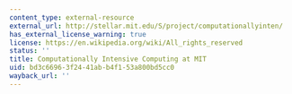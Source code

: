 ```yaml
---
content_type: external-resource
external_url: http://stellar.mit.edu/S/project/computationallyinten/
has_external_license_warning: true
license: https://en.wikipedia.org/wiki/All_rights_reserved
status: ''
title: Computationally Intensive Computing at MIT
uid: bd3c6696-3f24-41ab-b4f1-53a800bd5cc0
wayback_url: ''
---
```

